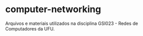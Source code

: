 # computer-networking
Arquivos e materiais utilizados na disciplina GSI023 - Redes de Computadores da UFU.
